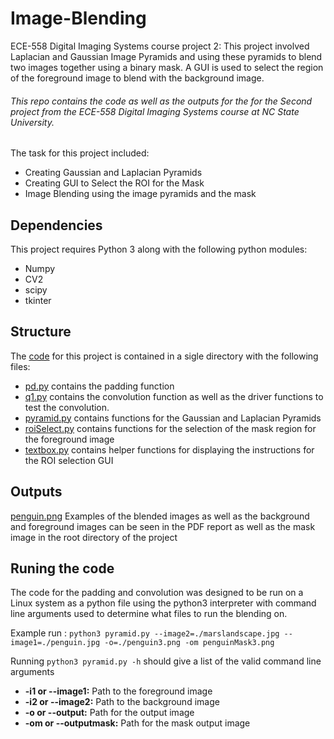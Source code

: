 # Image-Blending
ECE-558 Digital Imaging Systems course project 2: This project involved Laplacian and Gaussian Image Pyramids and using these pyramids to blend two images together using a binary mask. A GUI is used to select the region of the foreground image to blend with the background image.

###### This repo contains the code as well as the outputs for the for the Second project from the ECE-558 Digital Imaging Systems course at NC State University. 

The task for this project included:
- Creating Gaussian and Laplacian Pyramids
- Creating GUI to Select the ROI for the Mask
- Image Blending using the image pyramids and the mask
## Dependencies 
This project requires Python 3 along with the following python modules:
- Numpy 
- CV2
- scipy
- tkinter

## Structure 
The [code](./dfmunozs_project02dfmunozs_code/) for this project is contained in a sigle directory with the following files: 
- [pd.py](./dfmunozs_project02/dfmunozs_code/pd.py) contains the padding function
- [q1.py](./dfmunozs_project02/dfmunozs_code/q1.py) contains the convolution function as well as the driver functions to test the convolution. 
- [pyramid.py](./dfmunozs_project02/dfmunozs_code/pyramid.py) contains functions for the Gaussian and Laplacian Pyramids
- [roiSelect.py](./dfmunozs_project02/dfmunozs_code/roiSelect.py) contains functions for the selection of the mask region for the foreground image
- [textbox.py](./dfmunozs_project02/dfmunozs_code/textbox.py) contains helper functions for displaying the instructions for the ROI selection GUI 

## Outputs
[penguin.png](penguin.png)
Examples of the blended images as well as the background and foreground images can be seen in the PDF report as well as the mask image in the root directory of the project


## Runing the code
The code for the padding and convolution was designed to be run on a Linux system as a python file using the python3 interpreter with command line arguments used to determine what files to run the blending on. 

Example run : `python3 pyramid.py --image2=./marslandscape.jpg --image1=./penguin.jpg -o=./penguin3.png -om penguinMask3.png `

Running `python3 pyramid.py -h` should give a list of the valid command line arguments
- **-i1 or --image1:** Path to the foreground image
- **-i2 or --image2:** Path to the background image
- **-o or --output:** Path for the output image
- **-om or --outputmask:** Path for the mask output image
